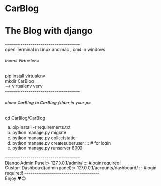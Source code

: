 # CarBlog
<h1>The Blog with django</h1>
-------------------------------------- <br />
open Terminal in Linux and mac , cmd in windows

<h6>Install Virtualenv</h6>
pip install virtualenv <br />
mkdir CarBlog <br />
--> virtualenv venv <br />
--------------------------------------
<h6>clone CarBlog to CarBlog folder in your pc</h6>
cd CarBlog/CarBlog
<br />
<ol type='a'>
  <li>pip install -r requirements.txt</li>
  <li>python manage.py migrate</li>
  <li>python manage.py collectstatic</li>
  <li>python manage.py createsuperuser  ::: # for login</li>
  <li>python manage.py runserver 8000</li>
</ol>
--------------------------------------<br />
Django Admin Panel:> 127.0.0.1/admin/ ::: #login required!
<br />
Custom Dashboard(admin panel):> 127.0.0.1/accounts/dashboard/ ::: #login required!
--------------------------------------<br>
Enjoy ❤️😍
